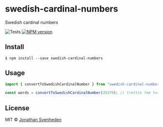 # swedish-cardinal-numbers

Swedish cardinal numbers

![Tests][tests-badge]
[![NPM version][npm-image]][npm-url]

## Install

```
$ npm install --save swedish-cardinal-numbers
```

## Usage

```js
import { convertToSwedishCardinalNumber } from "swedish-cardinal-numbers";

const words = convertToSwedishCardinalNumber(35379); // trettio fem tusen tre hundra sjuttio nio
```

## License

MIT © [Jonathan Svenheden](https://github.com/svenheden)

[npm-url]: https://npmjs.org/package/swedish-cardinal-numbers
[npm-image]: https://badge.fury.io/js/swedish-cardinal-numbers.svg
[tests-badge]: https://github.com/svenheden/swedish-cardinal-numbers/workflows/Tests/badge.svg
